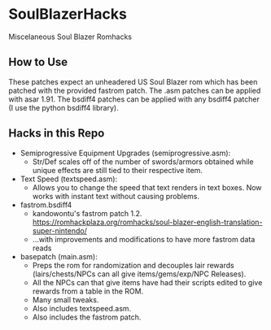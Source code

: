 # SoulBlazerHacks
Miscelaneous Soul Blazer Romhacks

## How to Use
These patches expect an unheadered US Soul Blazer rom which has been patched with the provided fastrom patch. The .asm patches can be applied with asar 1.91. The bsdiff4 patches can be applied with any bsdiff4 patcher (I use the python bsdiff4 library).

## Hacks in this Repo

- Semiprogressive Equipment Upgrades (semiprogressive.asm):
  - Str/Def scales off of the number of swords/armors obtained while unique effects are still tied to their respective item.
- Text Speed (textspeed.asm):
  - Allows you to change the speed that text renders in text boxes. Now works with instant text without causing problems.
- fastrom.bsdiff4
  - kandowontu's fastrom patch 1.2. https://romhackplaza.org/romhacks/soul-blazer-english-translation-super-nintendo/
  - ...with improvements and modifications to have more fastrom data reads
- basepatch (main.asm):
  - Preps the rom for randomization and decouples lair rewards (lairs/chests/NPCs can all give items/gems/exp/NPC Releases).
  - All the NPCs can that give items have had their scripts edited to give rewards from a table in the ROM.
  - Many small tweaks.
  - Also includes textspeed.asm.
  - Also includes the fastrom patch.
